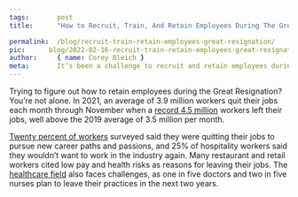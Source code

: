 ```yaml
---
tags:       post
title:      "How to Recruit, Train, And Retain Employees During The Great Resignation"

permalink:  /blog/recruit-train-retain-employees-great-resignation/
pic:      blog/2022-02-16-recruit-train-retain-employees-great-resignation.jpg
author:     { name: Corey Bleich }
meta:       It’s been a challenge to recruit and retain employees during the Great Resignation. Here’s how to gain and keep their loyalty.
---
```


Trying to figure out how to retain employees during the Great Resignation? You’re not alone. In 2021, an average of 3.9 million workers quit their jobs each month through November when a [record 4.5 million](https://www.shrm.org/resourcesandtools/hr-topics/talent-acquisition/pages/record-millions-workers-quit-2021-bls-great-resignation.aspx) workers left their jobs, well above the 2019 average of 3.5 million per month. 

[Twenty percent of workers](https://www.usatoday.com/story/money/2022/01/04/great-resignation-number-people-quitting-jobs-hit-record/9083256002/) surveyed said they were quitting their jobs to pursue new career paths and passions, and 25% of hospitality workers said they wouldn’t want to work in the industry again. Many restaurant and retail workers cited low pay and health risks as reasons for leaving their jobs. The [healthcare field](https://www.fiercehealthcare.com/practices/burnout-workload-and-fear-infection-compel-physicians-and-nurses-to-reduce-hours-or-leave) also faces challenges, as one in five doctors and two in five nurses plan to leave their practices in the next two years.
